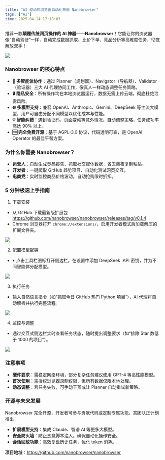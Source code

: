 ```yaml
---
title: "AI 驱动的浏览器自动化神器 Nanobrowser"
tags: ["AI"]
time: 2025-04-14 17:18:03
---
```


推荐一款**颠覆传统网页操作的 AI 神器——Nanobrowser**！它能让你的浏览器像“自动驾驶”一样，自动完成数据抓取、比价下单、竞品分析等高难度任务，彻底解放双手！

<img src="/images/81.webp" />

### **Nanobrowser 的核心特点**

- **🤖 多智能体协作**：通过 Planner（规划器）、Navigator（导航器）、Validator（验证器）三大 AI 代理协同工作，像真人一样动态调整任务策略。
- **🔒 隐私安全**：所有操作均在本地浏览器运行，数据无需上传云端，彻底杜绝泄露风险。
- **🌐 多模型支持**：兼容 OpenAI、Anthropic、Gemini、DeepSeek 等主流大模型，用户可自由分配不同模型以优化成本与性能。
- **💡 智能纠错**：遇到验证码、页面变动等意外情况，自动调整策略，任务成功率高达 90% 以上。
- **🆓 完全免费开源**：基于 AGPL-3.0 协议，代码透明可查，是 OpenAI Operator 的最佳平替方案。

### 为什么你需要 Nanobrowser？

- **运营人**：自动生成竞品报告、抓取社交媒体数据，省去熬夜复制粘贴。
- **开发者**：一键爬取 GitHub 趋势项目、自动化测试网页交互。
- **电商党**：实时监控商品价格波动，自动抢购限时折扣。

### 5 分钟极速上手指南

1. 下载安装

- 从 GitHub 下载最新版扩展包 https://github.com/nanobrowser/nanobrowser/releases/tag/v0.1.4
- Chrome 浏览器打开 `chrome://extensions/`，启用开发者模式后加载解压的扩展文件夹。

<img src="/images/82.webp" />

2. 配置模型密钥

- • 点击工具栏图标打开侧边栏，在设置中添加 DeepSeek  API 密钥，并为不同智能体分配模型。

<img src="/images/83.webp" />

3. 执行任务

- 输入自然语言指令（如“抓取今日 GitHub 热门 Python 项目”），AI 代理将自动解析并执行完整流程。

<img src="/images/84.webp" />

4. 监控与调整

- 通过交互式侧边栏实时查看任务状态，随时提出调整要求（如“排除 Star 数低于 1000 的项目”）。

<img src="/images/85.webp" />

### 注意事项

- **硬件要求**：需稳定网络环境，部分复杂任务建议使用 GPT-4 等高性能模型。
- **首次使用**：需授权浏览器录制权限，但所有数据仅限本地处理。
- **动态调整**：若任务失败，可手动干预或让 Planner 自动重试新策略。

### 开源与未来发展

Nanobrowser 完全开源，开发者可参与贡献代码或定制专属功能。其团队正计划推出：

- **扩展模型支持**：集成 Claude、智谱 AI 等更多大模型。
- **安全防火墙**：防止恶意脚本注入，确保自动化操作安全。
- **会话回放功能**：高效复盘历史任务，优化 token 消耗。

**项目地址**：https://github.com/nanobrowser/nanobrowser
